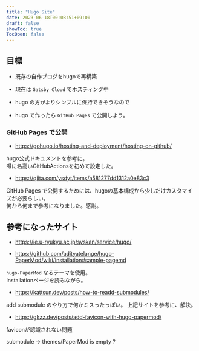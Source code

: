 ```yaml
---
title: "Hugo Site"
date: 2023-06-18T00:08:51+09:00
draft: false
showToc: true
TocOpen: false
---
```


## 目標

- 既存の自作ブログをhugoで再構築
 - 現在は `Gatsby Cloud` でホスティング中
 - hugo の方がよりシンプルに保持できそうなので

- hugo で作ったら `GitHub Pages` で公開しよう。

### GitHub Pages で公開

- https://gohugo.io/hosting-and-deployment/hosting-on-github/

hugo公式ドキュメントを参考に。  
噂に名高いGitHubActionsを初めて設定した。

- https://qiita.com/ysdyt/items/a581277dd1312a0e83c3

GitHub Pages で公開するためには、hugoの基本構成から少しだけカスタマイズが必要らしい。  
何から何まで参考になりました。感謝。

## 参考になったサイト

- https://ie.u-ryukyu.ac.jp/syskan/service/hugo/

- https://github.com/adityatelange/hugo-PaperMod/wiki/Installation#sample-pagemd

`hugo-PaperMod` なるテーマを使用。  
Installationページを読みながら。

- https://kattsun.dev/posts/how-to-readd-submodules/

add submodule のやり方で何かミスったっぽい。
上記サイトを参考に、解決。

- https://gkzz.dev/posts/add-favicon-with-hugo-papermod/

faviconが認識されない問題

submodule -> themes/PaperMod is empty ?

